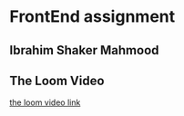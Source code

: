 # FrontEnd assignment 
## Ibrahim Shaker Mahmood 
## The Loom Video
[the loom video link]("https://www.loom.com/share/46d1e66c13e14000aa0ca9b818146d6a?sid=c69da3b3-1c54-41c7-b482-932415c72cc3")
